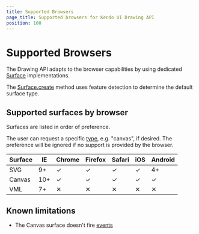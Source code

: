 ```yaml
---
title: Supported Browsers
page_title: Supported browsers for Kendo UI Drawing API
position: 100
---
```


# Supported Browsers

The Drawing API adapts to the browser capabilities by using dedicated
[Surface](/api/dataviz/drawing/surface) implementations.

The [Surface.create](/api/dataviz/drawing/surface#create) method
uses feature detection to determine the default surface type.

## Supported surfaces by browser

Surfaces are listed in order of preference.

The user can request a specific [type](/api/dataviz/drawing/surface#configuration-type),
e.g. "canvas", if desired. The preference will be ignored if no support is provided by the browser.

| Surface | IE   | Chrome| Firefox | Safari | iOS | Android
| ---     | ---  | ---   | ---     | ---    | --- | ---
| SVG     | 9+   | ✓     | ✓       | ✓      | ✓   | 4+
| Canvas  | 10+  | ✓     | ✓       | ✓      | ✓   | ✓
| VML     | 7+   | ✕     | ✕       | ✕      | ✕   | ✕

## Known limitations

- The Canvas surface doesn't fire [events](/api/dataviz/drawing/surface#events)

